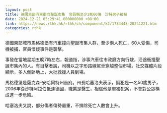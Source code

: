 ```yaml
---
layout: post
title: 德國東部汽車衝向聖誕市集　官員稱至少2死60傷　沙特男子被捕
date: 2024-12-21 05:29:41.000000000 +08:00
link: https://news.rthk.hk/rthk/ch/component/k2/1784448-20241221.htm
categories: rthk
---
```


德國東部城市馬格德堡有汽車撞向聖誕市集人群，至少兩人死亡，60人受傷，司機被捕，官員懷疑事件是襲擊。

事發在當地星期五晚7時左右，報道指，涉事汽車往市政廳方向行駛，沿途衝撞聖誕市集內的人。有目擊者說，司機以之字形路線駕車穿越整個市場。社交媒體片段顯示，多人倒卧地上，大批救援人員到場。

馬格德堡是薩克森-安哈爾特州首府。州長哈塞洛夫表示，疑犯是一名50歲男子，2006年從沙特阿拉伯抵達德國，職業是醫生，相信他是單獨犯案，不會對公眾構成進一步危險。

哈塞洛夫又說，部分傷者傷勢嚴重，不排除死亡人數會上升。
